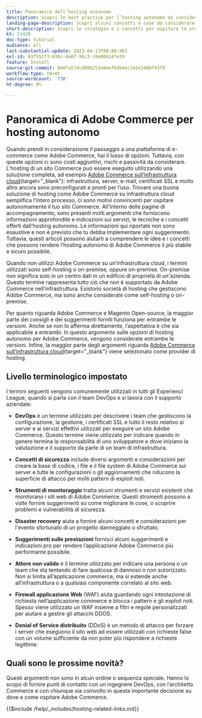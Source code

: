 ```yaml
---
title: Panoramica dell’hosting autonomo
description: Scopri le best practice per l’hosting autonomo da considerare. Gli argomenti trattati spaziano dagli elementi di sicurezza al disaster recovery e molto altro ancora. Questi argomenti sono destinati ad assistere le aziende che hanno deciso di ospitare la propria versione di Adobe Commerce. Gli elementi presentati non sono tutti inclusivi, ma dovrebbero fornire una buona gamma di concetti per promuovere un sito web sicuro, stabile e resiliente.
landing-page-description: Scopri alcuni concetti e cose da considerare quando ospiti Adobe Commerce da solo.
short-description: Scopri le strategie e i concetti per ospitare te stesso Adobe Commerce.
kt: 11420
doc-type: tutorial
audience: all
last-substantial-update: 2023-04-13T00:00:00Z
exl-id: 63f552f3-836c-4a07-96c3-c0e00614fe39
feature: Install
source-git-commit: 94d7a57dcd006251e8eefbdb4ec3a5e140bf43f9
workflow-type: tm+mt
source-wordcount: '738'
ht-degree: 0%

---
```


# Panoramica di Adobe Commerce per hosting autonomo

Quando prendi in considerazione il passaggio a una piattaforma di e-commerce come Adobe Commerce, hai il lusso di opzioni. Tuttavia, con queste opzioni ci sono costi aggiuntivi, rischi e passività da considerare. L’hosting di un sito Commerce può essere eseguito utilizzando una soluzione completa, ad esempio [Adobe Commerce sull’infrastruttura cloud](https://experienceleague.adobe.com/docs/commerce-learn/tutorials/getting-started/cloud/1-overview.html){target="_blank"}: infrastruttura, server, e-mail, certificati SSL e molto altro ancora sono preconfigurati e pronti per l’uso. Trovare una buona soluzione di hosting come Adobe Commerce su infrastruttura cloud semplifica l’intero processo, ci sono motivi convincenti per ospitare autonomamente il tuo sito Commerce. All’interno delle pagine di accompagnamento, sono presenti molti argomenti che forniscono informazioni approfondite e indicazioni sui servizi, le tecniche e i concetti offerti dall’hosting autonomo. Le informazioni qui riportate non sono esaustive e non è previsto che tu debba implementare ogni suggerimento. Tuttavia, questi articoli possono aiutarti a comprendere le idee e i concetti che possono rendere l’hosting autonomo di Adobe Commerce il più stabile e sicuro possibile.

Quando non utilizzi Adobe Commerce su un’infrastruttura cloud, i termini utilizzati sono self-hosting o on-premise, oppure on-premise. On-premise non significa solo in un centro dati in un edificio di proprietà di un&#39;azienda. Questo termine rappresenta tutto ciò che non è supportato da Adobe Commerce nell’infrastruttura. Esistono società di hosting che gestiscono Adobe Commerce, ma sono anche considerate come self-hosting o on-premise.

Per quanto riguarda Adobe Commerce e Magento Open-source, la maggior parte dei consigli e dei suggerimenti forniti funziona per entrambe le versioni. Anche se non lo afferma direttamente, l’aspettativa è che sia applicabile a entrambi. In questo argomento sulle opzioni di hosting autonomo per Adobe Commerce, vengono considerate entrambe le versioni. Infine, la maggior parte degli argomenti riguarda [Adobe Commerce sull’infrastruttura cloud](https://experienceleague.adobe.com/docs/commerce-learn/tutorials/getting-started/cloud/1-overview.html){target="_blank"} viene selezionato come provider di hosting.

## Livello terminologico impostato

I termini seguenti vengono comunemente utilizzati in tutti gli Experienci League, quando si parla con il team DevOps e si lavora con il supporto aziendale:

* **DevOps** è un termine utilizzato per descrivere i team che gestiscono la configurazione, la gestione, i certificati SSL e tutto il resto relativo ai server e ai servizi effettivi utilizzati per eseguire un sito Adobe Commerce. Questo termine viene utilizzato per indicare quando in genere termina la responsabilità di uno sviluppatore e dove iniziano la valutazione e il supporto da parte di un team di infrastruttura.

* **Concetti di sicurezza** include diversi argomenti e considerazioni per creare la base di codice, i file e il file system di Adobe Commerce sui server e tutte le configurazioni o gli aggiornamenti che riducono la superficie di attacco per molti pattern di exploit noti.

* **Strumenti di monitoraggio** tratta alcuni strumenti e servizi esistenti che monitorano i siti web di Adobe Commerce. Questi strumenti possono a volte fornire suggerimenti su come migliorare le cose, o scoprire problemi e vulnerabilità di sicurezza.

* **Disaster recovery** aiuta a fornire alcuni concetti e considerazioni per l&#39;evento sfortunato di un progetto danneggiato o sfruttato.

* **Suggerimenti sulle prestazioni** fornisci alcuni suggerimenti e indicazioni pro per rendere l’applicazione Adobe Commerce più performante possibile.

* **Attore non valido** è il termine utilizzato per indicare una persona o un team che sta tentando di fare qualcosa di dannoso o non autorizzato. Non si limita all’applicazione commerce, ma si estende anche all’infrastruttura o a qualsiasi componente correlato al sito web.

* **Firewall applicazione Web** (WAF) aiuta guardando ogni intestazione di richiesta nell’applicazione commerce e blocca i pattern e gli exploit noti. Spesso viene utilizzato un WAF insieme a filtri e regole personalizzati per aiutare a gestire gli attacchi DDOS.

* **Denial of Service distribuito** (DDoS) è un metodo di attacco per forzare i server che eseguono il sito web ad essere utilizzati con richieste false con un volume sufficiente da non poter più rispondere a richieste legittime.

## Quali sono le prossime novità?

Questi argomenti non sono in alcun ordine o sequenza speciale. Hanno lo scopo di fornire punti di contatto con un ingegnere DevOps, con l’architetto Commerce e con chiunque sia coinvolto in questa importante decisione su dove e come ospitare Adobe Commerce.

{{$include /help/_includes/hosting-related-links.md}}
